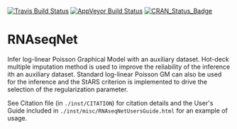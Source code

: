 [![Travis Build Status](https://travis-ci.org/tuxette/RNAseqNet.svg?branch=master)](https://travis-ci.org/tuxette/RNAseqNet)
[![AppVeyor Build Status](https://ci.appveyor.com/api/projects/status/github/tuxette/rnaseqnet?branch=master&svg=true)](https://ci.appveyor.com/project/tuxette/rnaseqnet)
[![CRAN_Status_Badge](http://www.r-pkg.org/badges/version/RNAseqNet)](https://CRAN.R-project.org/package=RNAseqNet)


# RNAseqNet

Infer log-linear Poisson Graphical Model with an auxiliary dataset. Hot-deck
multiple imputation method is used to improve the reliability of the inference
ith an auxiliary dataset. Standard log-linear Poisson GM can also be used for 
the inference and the StARS criterion is implemented to drive the selection of
the regularization parameter.

See Citation file (in `./inst/CITATION`) for citation details and the User's 
Guide included in `./inst/misc/RNAseqNetUsersGuide.html` for an example of 
usage.

